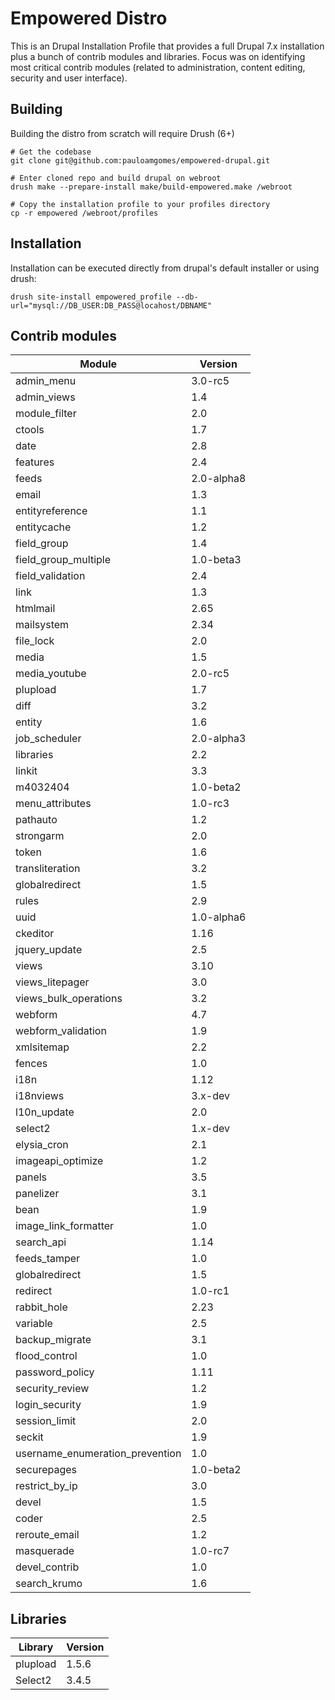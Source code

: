 # Empowered Distro

This is an Drupal Installation Profile that provides a full Drupal 7.x installation plus a bunch of contrib modules and libraries. Focus was on identifying most critical contrib modules (related to administration, content editing, security and user interface).


## Building

Building the distro from scratch will require Drush (6+)

```shell
# Get the codebase
git clone git@github.com:pauloamgomes/empowered-drupal.git

# Enter cloned repo and build drupal on webroot
drush make --prepare-install make/build-empowered.make /webroot

# Copy the installation profile to your profiles directory
cp -r empowered /webroot/profiles
```

## Installation

Installation can be executed directly from drupal's default installer or using drush:

```shell
drush site-install empowered_profile --db-url="mysql://DB_USER:DB_PASS@locahost/DBNAME"
```

## Contrib modules

Module | Version
--- | ---
admin_menu | 3.0-rc5
admin_views | 1.4
module_filter | 2.0
ctools | 1.7
date | 2.8
features | 2.4
feeds | 2.0-alpha8
email | 1.3
entityreference | 1.1
entitycache | 1.2
field_group | 1.4
field_group_multiple | 1.0-beta3
field_validation | 2.4
link | 1.3
htmlmail | 2.65
mailsystem | 2.34
file_lock | 2.0
media | 1.5
media_youtube | 2.0-rc5
plupload | 1.7
diff | 3.2
entity | 1.6
job_scheduler | 2.0-alpha3
libraries | 2.2
linkit | 3.3
m4032404 | 1.0-beta2
menu_attributes | 1.0-rc3
pathauto | 1.2
strongarm | 2.0
token | 1.6
transliteration | 3.2
globalredirect | 1.5
rules | 2.9
uuid | 1.0-alpha6
ckeditor | 1.16
jquery_update | 2.5
views | 3.10
views_litepager | 3.0
views_bulk_operations | 3.2
webform | 4.7
webform_validation | 1.9
xmlsitemap | 2.2
fences | 1.0
i18n | 1.12
i18nviews | 3.x-dev
l10n_update | 2.0
select2 | 1.x-dev
elysia_cron | 2.1
imageapi_optimize | 1.2
panels | 3.5
panelizer | 3.1
bean | 1.9
image_link_formatter | 1.0
search_api | 1.14
feeds_tamper | 1.0
globalredirect | 1.5
redirect | 1.0-rc1
rabbit_hole | 2.23
variable | 2.5
backup_migrate | 3.1
flood_control | 1.0
password_policy | 1.11
security_review | 1.2
login_security | 1.9
session_limit | 2.0
seckit | 1.9
username_enumeration_prevention | 1.0
securepages | 1.0-beta2
restrict_by_ip | 3.0
devel | 1.5
coder | 2.5
reroute_email | 1.2
masquerade | 1.0-rc7
devel_contrib | 1.0
search_krumo | 1.6

## Libraries
Library | Version
--- | ---
plupload | 1.5.6
Select2 | 3.4.5

